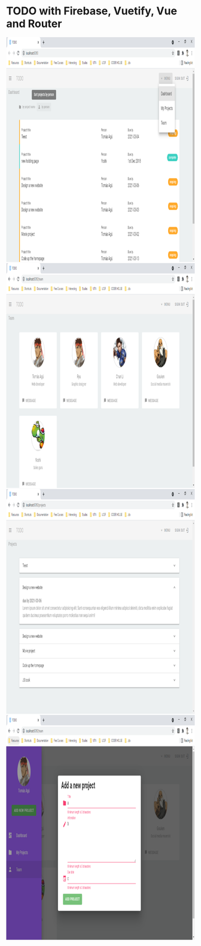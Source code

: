 # TODO with Firebase, Vuetify, Vue and Router

<img src="screenshots/todo-1.png" height="600" />
<img src="screenshots/todo-2.png" height="600" />
<img src="screenshots/todo-3.png" height="600" />
<img src="screenshots/todo-4.png" height="600" />
